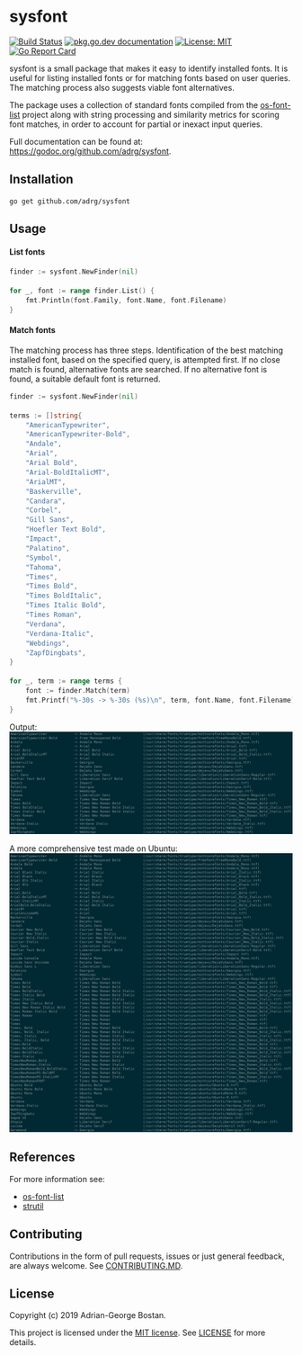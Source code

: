 sysfont
=======
[![Build Status](https://github.com/adrg/sysfont/workflows/CI/badge.svg)](https://github.com/adrg/sysfont/actions?query=workflow%3ACI)
[![pkg.go.dev documentation](https://pkg.go.dev/badge/github.com/adrg/sysfont)](https://pkg.go.dev/github.com/adrg/sysfont)
[![License: MIT](https://img.shields.io/badge/license-MIT-red.svg?style=flat-square)](https://opensource.org/licenses/MIT)
[![Go Report Card](https://goreportcard.com/badge/github.com/adrg/sysfont)](https://goreportcard.com/report/github.com/adrg/sysfont)

sysfont is a small package that makes it easy to identify installed fonts. It
is useful for listing installed fonts or for matching fonts based on user
queries. The matching process also suggests viable font alternatives.

The package uses a collection of standard fonts compiled from the
[os-font-list](https://github.com/adrg/os-font-list) project along with string
processing and similarity metrics for scoring font matches, in order to account
for partial or inexact input queries.

Full documentation can be found at: https://godoc.org/github.com/adrg/sysfont.

## Installation

```
go get github.com/adrg/sysfont
```

## Usage

#### List fonts

```go
finder := sysfont.NewFinder(nil)

for _, font := range finder.List() {
    fmt.Println(font.Family, font.Name, font.Filename)
}
```

#### Match fonts

The matching process has three steps. Identification of the best matching
installed font, based on the specified query, is attempted first. If no close
match is found, alternative fonts are searched. If no alternative font is
found, a suitable default font is returned.

```go
finder := sysfont.NewFinder(nil)

terms := []string{
    "AmericanTypewriter",
    "AmericanTypewriter-Bold",
    "Andale",
    "Arial",
    "Arial Bold",
    "Arial-BoldItalicMT",
    "ArialMT",
    "Baskerville",
    "Candara",
    "Corbel",
    "Gill Sans",
    "Hoefler Text Bold",
    "Impact",
    "Palatino",
    "Symbol",
    "Tahoma",
    "Times",
    "Times Bold",
    "Times BoldItalic",
    "Times Italic Bold",
    "Times Roman",
    "Verdana",
    "Verdana-Italic",
    "Webdings",
    "ZapfDingbats",
}

for _, term := range terms {
    font := finder.Match(term)
    fmt.Printf("%-30s -> %-30s (%s)\n", term, font.Name, font.Filename)
}
```

Output:
![sysfont test output minimal](https://raw.githubusercontent.com/adrg/adrg.github.io/master/assets/projects/sysfont/output_minimal.png)

A more comprehensive test made on Ubuntu:
![sysfont test output full](https://raw.githubusercontent.com/adrg/adrg.github.io/master/assets/projects/sysfont/output-full.png)

## References

For more information see:
- [os-font-list](https://github.com/adrg/os-font-list)
- [strutil](https://github.com/adrg/strutil)

## Contributing

Contributions in the form of pull requests, issues or just general feedback,
are always welcome.
See [CONTRIBUTING.MD](https://github.com/adrg/sysfont/blob/master/CONTRIBUTING.md).

## License
Copyright (c) 2019 Adrian-George Bostan.

This project is licensed under the [MIT license](https://opensource.org/licenses/MIT).
See [LICENSE](https://github.com/adrg/sysfont/blob/master/LICENSE) for more details.
